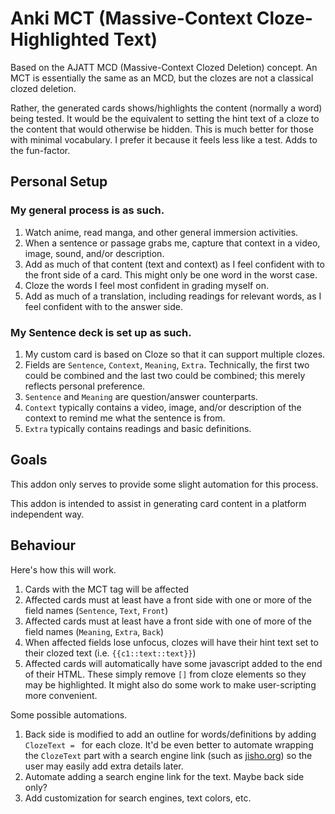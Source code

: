 # Anki MCT (Massive-Context Cloze-Highlighted Text)
Based on the AJATT MCD (Massive-Context Clozed Deletion) concept. An MCT is essentially the same as an MCD, but the clozes are not a classical clozed deletion.

Rather, the generated cards shows/highlights the content (normally a word) being tested.
It would be the equivalent to setting the hint text of a cloze to the content that would otherwise be hidden.
This is much better for those with minimal vocabulary. I prefer it because it feels less like a test.
Adds to the fun-factor.
 
## Personal Setup

### My general process is as such.

1. Watch anime, read manga, and other general immersion activities.
1. When a sentence or passage grabs me, capture that context in a video, image, sound, and/or description.
1. Add as much of that content (text and context) as I feel confident with to the front side of a card. This might only be one word in the worst case.
1. Cloze the words I feel most confident in grading myself on.
1. Add as much of a translation, including readings for relevant words, as I feel confident with to the answer side.

### My Sentence deck is set up as such.

1. My custom card is based on Cloze so that it can support multiple clozes.
1. Fields are `Sentence`, `Context`, `Meaning`, `Extra`. Technically, the first two could be combined and the last two could be combined; this merely reflects personal preference.
1. `Sentence` and `Meaning` are question/answer counterparts.
1. `Context` typically contains a video, image, and/or description of the context to remind me what the sentence is from.
1. `Extra` typically contains readings and basic definitions.

## Goals

This addon only serves to provide some slight automation for this process.

This addon is intended to assist in generating card content in a platform independent way.

## Behaviour

Here's how this will work.

1. Cards with the MCT tag will be affected
1. Affected cards must at least have a front side with one or more of the field names (`Sentence`, `Text`, `Front`)
1. Affected cards must at least have a front side with one of more of the field names (`Meaning`, `Extra`, `Back`)
1. When affected fields lose unfocus, clozes will have their hint text set to their clozed text (i.e. `{{c1::text::text}}`)
1. Affected cards will automatically have some javascript added to the end of their HTML. These simply remove `[]` from cloze elements so they may be highlighted. It might also do some work to make user-scripting more convenient.

Some possible automations.

1. Back side is modified to add an outline for words/definitions by adding `ClozeText = ` for each cloze. It'd be even better to automate wrapping the `ClozeText` part with a search engine link (such as [jisho.org]()) so the user may easily add extra details later.
1. Automate adding a search engine link for the text. Maybe back side only?
1. Add customization for search engines, text colors, etc.
